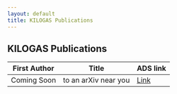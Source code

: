 ```yaml
---
layout: default
title: KILOGAS Publications
---
```


## KILOGAS Publications





| First Author      		| Title                  	   | ADS link 						|
| ----------- 				| ----------- 				   | ----------- 				   |
| Coming Soon 	| to an arXiv near you       | [Link](https://kilogas.space) |



